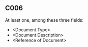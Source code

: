 ## C006
At least one, among these three fields:  

 - &lt;Document Type&gt;
 - &lt;Document Description&gt;  
 - &lt;Reference of Document&gt;
